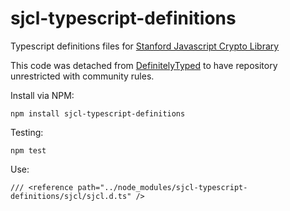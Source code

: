 sjcl-typescript-definitions
===========================

Typescript definitions files for [Stanford Javascript Crypto Library](https://github.com/bitwiseshiftleft/sjcl)

This code was detached from [DefinitelyTyped](https://github.com/borisyankov/DefinitelyTyped) to have repository unrestricted with community rules.

Install via NPM:

    npm install sjcl-typescript-definitions

Testing:

    npm test

Use:

    /// <reference path="../node_modules/sjcl-typescript-definitions/sjcl/sjcl.d.ts" />
